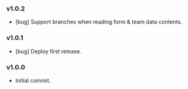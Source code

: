 ### v1.0.2

- [bug] Support branches when reading form & team data contents.

### v1.0.1

- [bug] Deploy first release.

### v1.0.0

- Initial commit.
